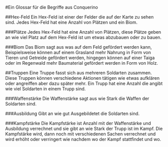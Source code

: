 #Ein Glossar für die Begriffe aus Conquerino

##Hex-Feld
Ein Hex-Feld ist einer der Felder die auf der Karte zu sehen sind. 
Jedes Hex-Feld hat eine Anzahl von Plätzen und ein Biom.

###Plätze
Jedes Hex-Feld hat eine Anzahl von Plätzen, diese Plätze geben an wie viel Platz auf dem Hex-Feld ist um etwas abzubauen oder zu bauen.

###Biom
Das Biom sagt aus was auf dem Feld gefördert werden kann, 
Beispielsweise können auf einem Grasland mehr Nahrung in Form von Tieren und Getreide gefördert werden, 
hingegen können auf einer Taiga oder im Regenwald mehr Baumaterial gefördert werden in Form von Holz.

##Truppen
Eine Truppe fasst sich aus mehreren Soldarten zusammen. Diese Truppen können verschiedene Aktionen tätigen wie etwas aufklären oder angreiffen aber dazu später mehr. Ein Trupp hat eine Anzahl die angibt wie viel Soldarten in einem Trupp sind.

###Waffenstärke
Die Waffenstärke sagt aus wie Stark die Waffen der Soldarten sind.

###Ausbildung
Gibt an wie gut Ausgebildetet die Soldarten sind.

###Kampfstärke
Die Kampfstärke ist Anzahl mit der Waffenstärke und Ausbildung verrechnet und sie gibt an wie Stark der Trupp ist im Kampf. Die Kampfstärke wird, dann noch mit verschiedenen Sachen verrechnet und wird erhöht oder verringert wie nachdem wo der Kampf stattfindet und wo.

